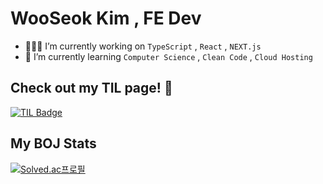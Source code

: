 # WooSeok Kim , FE Dev

- 💁🏻‍♂️ I’m currently working on `TypeScript` , `React` , `NEXT.js`
- 👀 I’m currently learning `Computer Science` , `Clean Code` , `Cloud Hosting`

## Check out my TIL page! 📝
[![TIL Badge](https://img.shields.io/badge/TIL_Page-white.svg?&style=flat-square&logo=github&logoColor=black&link=https://https://github.com/WanderedToLa/TIL)](https://github.com/WanderedToLa/TIL)

## My BOJ Stats
[![Solved.ac프로필](http://mazassumnida.wtf/api/pastel/generate_badge?boj=kws7902)](https://solved.ac/kws7902)
